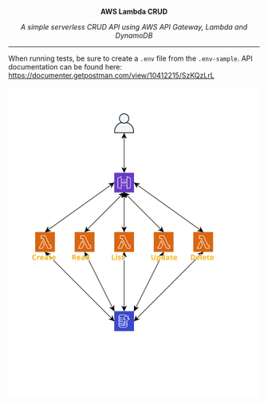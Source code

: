 **<p align=center>AWS Lambda CRUD</p>**
_<p align=center>A simple serverless CRUD API using AWS API Gateway, Lambda and DynamoDB</p>_

-------
When running tests, be sure to create a `.env` file from the `.env-sample`.
API documentation can be found here: https://documenter.getpostman.com/view/10412215/SzKQzLrL

<div align=center><img src="./public/design-reference.svg"></div>
